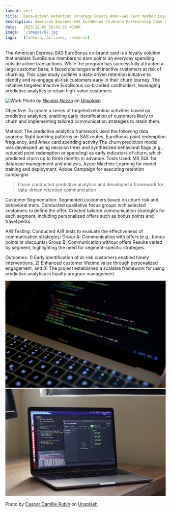 ```yaml
---
layout: post
title:  Data-Driven Retention Strategy Boosts Amex-SAS Card Member Loyalty.
description: American Express-SAS EuroBonus Co-Brand Partnership Case Study.
date:   2023-12-02 10:01:35 +0300
image:  '/images/07.jpg'
tags:   [fintech, airlines, research]
---
```

The American Express-SAS EuroBonus co-brand card is a loyalty solution that enables EuroBonus members to earn points on everyday spending outside airline transactions. While the program has successfully attracted a large customer base, it faced challenges with inactive customers at risk of churning. This case study outlines a data-driven retention initiative to identify and re-engage at-risk customers early in their churn journey. The initiative targeted inactive EuroBonus co-branded cardholders, leveraging predictive analytics to retain high-value customers. 

![Work]({{site.baseurl}}/images/07-1.jpg)
*Photo by [Nicolas Nezzo](https://unsplash.com/@nicolasnezzo) on [Unsplash](https://unsplash.com/)*

Objective: To create a series of targeted retention activities based on predictive analytics, enabling early identification of customers likely to churn and implementing tailored communication strategies to retain them.

Method: The predictive analytics framework used the following data sources: flight booking patterns on SAS routes, EuroBonus point redemption frequency, and Amex card spending activity
The churn prediction model was developed using decision trees and synthesized behavioral flags (e.g., reduced point redemption or spending) as early indicators of churn, which predicted churn up to three months in advance.
Tools Used: MS SQL for database management and analysis, Azure Machine Learning for model training and deployment, Adobe Campaign for executing retention campaigns

> I have conducted predictive analytics and developed a framework for data-driven retention communication

Customer Segmentation: Segmented customers based on churn risk and behavioral traits. Conducted qualitative focus groups with selected customers to define the offer.
Created tailored communication strategies for each segment, including personalized offers such as bonus points and travel perks.

A/B Testing: Conducted A/B tests to evaluate the effectiveness of communication strategies:
Group A: Communication with offers (e.g., bonus points or discounts)
Group B: Communication without offers
Results varied by segment, highlighting the need for segment-specific strategies.
 

Outcomes: 1) Early identification of at-risk customers enabled timely interventions, 2) Enhanced customer lifetime value through personalized engagement, and 3) The project established a scalable framework for using predictive analytics in loyalty program management.

<div class="gallery-box">
  <div class="gallery">
    <img src="/images/07-2.jpg" alt="Technology">
    <img src="/images/07-3.jpg" alt="Technology">
  </div>
</div>

Photo by [Caspar Camille Rubin](https://unsplash.com/@casparrubin) on [Unsplash](https://unsplash.com)



